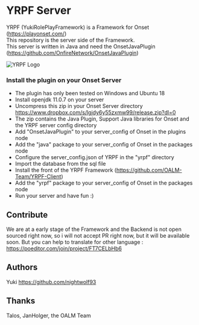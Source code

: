 # YRPF Server
YRPF (YukiRolePlayFramework) is a Framework for Onset (https://playonset.com/)  
This repository is the server side of the Framework.  
This server is written in Java and need the OnsetJavaPlugin (https://github.com/OnfireNetwork/OnsetJavaPlugin)  

![YRPF Logo](https://i.imgur.com/D8A8sJn.png)

### Install the plugin on your Onset Server  
- The plugin has only been tested on Windows and Ubuntu 18
- Install openjdk 11.0.7 on your server
- Uncompress this zip in your Onset Server directory https://www.dropbox.com/s/lgjdy6y55zxmw99/release.zip?dl=0
- The zip contains the Java Plugin, Support Java libraries for Onset and the YRPF server config directory
- Add "OnsetJavaPlugin" to your server_config of Onset in the plugins node
- Add the "java" package to your server_config of Onset in the packages node
- Configure the server_config.json of YRPF in the "yrpf" directory
- Import the database from the sql file
- Install the front of the YRPF Framework (https://github.com/OALM-Team/YRPF-Client)
- Add the "yrpf" package to your server_config of Onset in the packages node
- Run your server and have fun :)

## Contribute
We are at a early stage of the Framework and the Backend is not open sourced right now, so i will not accept PR right now, but it will be available soon.
But you can help to translate for other language : https://poeditor.com/join/project/FT7CELbHb6

## Authors
Yuki https://github.com/nightwolf93

## Thanks
Talos, JanHolger, the OALM Team